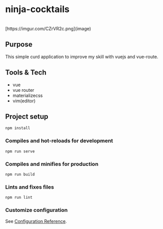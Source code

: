 # ninja-cocktails
<br/>
[https://imgur.com/CZrVR2c.png](image)

## Purpose

This simple curd application to improve my skill with vuejs and vue-route.

## Tools & Tech

- vue
- vue router
- materializecss
- vim(editor)

## Project setup

```
npm install
```

### Compiles and hot-reloads for development

```
npm run serve
```

### Compiles and minifies for production

```
npm run build
```

### Lints and fixes files

```
npm run lint
```

### Customize configuration

See [Configuration Reference](https://cli.vuejs.org/config/).
